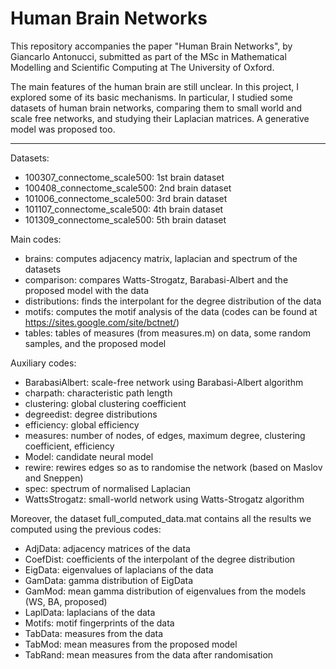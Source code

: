 # Human Brain Networks

This repository accompanies the paper "Human Brain Networks", by Giancarlo Antonucci, submitted as part of the MSc in 
Mathematical Modelling and Scientific Computing at The University of Oxford.

The main features of the human brain are still unclear. In this project, I explored some of its basic mechanisms. In particular, I studied some datasets of human brain networks, comparing them to small world and scale free networks, and studying their Laplacian matrices. A generative model was proposed too.

--------------------------

Datasets:
- 100307_connectome_scale500: 1st brain dataset
- 100408_connectome_scale500: 2nd brain dataset
- 101006_connectome_scale500: 3rd brain dataset
- 101107_connectome_scale500: 4th brain dataset
- 101309_connectome_scale500: 5th brain dataset

Main codes:
- brains: computes adjacency matrix, laplacian and spectrum of the datasets
- comparison: compares Watts-Strogatz, Barabasi-Albert and the proposed model with the data
- distributions: finds the interpolant for the degree distribution of the data
- motifs: computes the motif analysis of the data (codes can be found at https://sites.google.com/site/bctnet/)
- tables: tables of measures (from measures.m) on data, some random samples, and the proposed model

Auxiliary codes:
- BarabasiAlbert: scale-free network using Barabasi-Albert algorithm
- charpath: characteristic path length
- clustering: global clustering coefficient
- degreedist: degree distributions
- efficiency: global efficiency
- measures: number of  nodes, of edges, maximum degree, clustering coefficient, efficiency
- Model: candidate neural model
- rewire: rewires edges so as to randomise the network (based on Maslov and Sneppen)
- spec: spectrum of normalised Laplacian
- WattsStrogatz: small-world network using Watts-Strogatz algorithm

Moreover, the dataset full_computed_data.mat contains all the results we computed using the previous codes:
- AdjData: adjacency matrices of the data
- CoefDist: coefficients of the interpolant of the degree distribution
- EigData: eigenvalues of laplacians of the data
- GamData: gamma distribution of EigData
- GamMod: mean gamma distribution of eigenvalues from the models (WS, BA, proposed)
- LaplData: laplacians of the data
- Motifs: motif fingerprints of the data
- TabData: measures from the data
- TabMod: mean measures from the proposed model
- TabRand: mean measures from the data after randomisation

